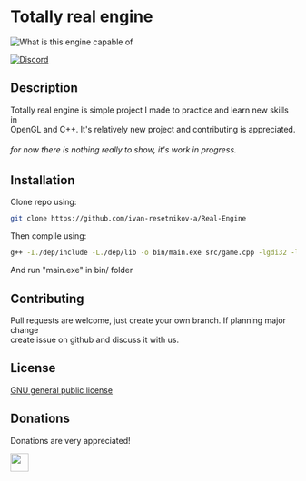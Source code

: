# Totally real engine

![What is this engine capable of](https://i.stack.imgur.com/4Qvll.gif)

[![Discord](https://img.shields.io/discord/1037294772261490688?label=discord)](https://discord.gg/kAX7UErbA5)

## Description
Totally real engine is simple project I made to practice and learn new skills in\
OpenGL and C++. It's relatively new project and contributing is appreciated.

###### for now there is nothing really to show, it's work in progress.

## Installation

Clone repo using:
```bash
git clone https://github.com/ivan-resetnikov-a/Real-Engine
```

Then compile using:
```bash
g++ -I./dep/include -L./dep/lib -o bin/main.exe src/game.cpp -lgdi32 -lglfw3dll -lopengl32 -lglew32 -static -static-libgcc -static-libstdc++
```
And run "main.exe" in bin/ folder

## Contributing
Pull requests are welcome, just create your own branch. If planning major change\
create issue on github and discuss it with us.

## License
[GNU general public license](https://www.gnu.org/licenses/gpl-3.0.en.html)

## Donations
Donations are very appreciated!

[<img src="https://cdn-icons-png.flaticon.com/512/5968/5968732.png" width="32px">](https://www.patreon.com/user/membership?u=84122364)
